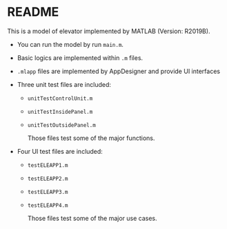 # README

This is a model of elevator implemented by MATLAB (Version: R2019B).

- You can run the model by run `main.m`.

- Basic logics are implemented within `.m` files.

- `.mlapp` files are implemented by AppDesigner and provide UI interfaces

- Three unit test files are included: 

  - `unitTestControlUnit.m`

  - `unitTestInsidePanel.m`

  - `unitTestOutsidePanel.m`

    Those files test some of the major functions.

- Four UI test files are included: 

  - `testELEAPP1.m`

  - `testELEAPP2.m`

  - `testELEAPP3.m`

  - `testELEAPP4.m`

    Those files test some of the major use cases.

